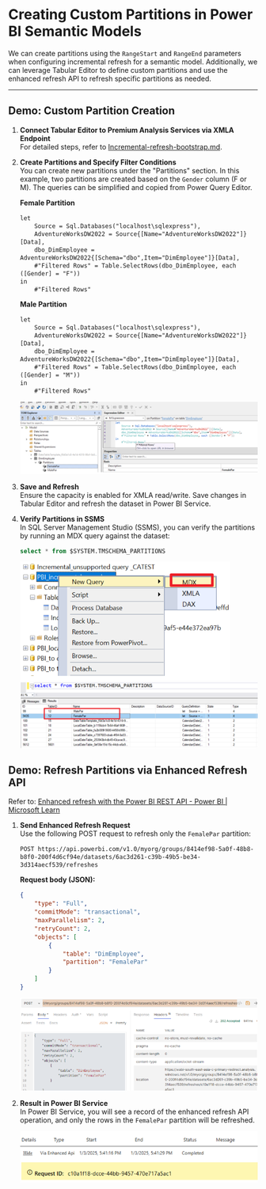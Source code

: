 # Creating Custom Partitions in Power BI Semantic Models

We can create partitions using the `RangeStart` and `RangeEnd` parameters when configuring incremental refresh for a semantic model. Additionally, we can leverage Tabular Editor to define custom partitions and use the enhanced refresh API to refresh specific partitions as needed.

---

## Demo: Custom Partition Creation

1. **Connect Tabular Editor to Premium Analysis Services via XMLA Endpoint**  
   For detailed steps, refer to [Incremental-refresh-bootstrap.md](Incremental-refresh-bootstrap.md).

2. **Create Partitions and Specify Filter Conditions**  
   You can create new partitions under the "Partitions" section. In this example, two partitions are created based on the `Gender` column (F or M). The queries can be simplified and copied from Power Query Editor.

   **Female Partition**
   ```powerquery
   let
       Source = Sql.Databases("localhost\sqlexpress"),
       AdventureWorksDW2022 = Source{[Name="AdventureWorksDW2022"]}[Data],
       dbo_DimEmployee = AdventureWorksDW2022{[Schema="dbo",Item="DimEmployee"]}[Data],
       #"Filtered Rows" = Table.SelectRows(dbo_DimEmployee, each ([Gender] = "F"))
   in
       #"Filtered Rows"
   ```

   **Male Partition**
   ```powerquery
   let
       Source = Sql.Databases("localhost\sqlexpress"),
       AdventureWorksDW2022 = Source{[Name="AdventureWorksDW2022"]}[Data],
       dbo_DimEmployee = AdventureWorksDW2022{[Schema="dbo",Item="DimEmployee"]}[Data],
       #"Filtered Rows" = Table.SelectRows(dbo_DimEmployee, each ([Gender] = "M"))
   in
       #"Filtered Rows"
   ```

   ![Tabular Editor partition configuration](../Image/Image109.png)

3. **Save and Refresh**  
   Ensure the capacity is enabled for XMLA read/write. Save changes in Tabular Editor and refresh the dataset in Power BI Service.

4. **Verify Partitions in SSMS**  
   In SQL Server Management Studio (SSMS), you can verify the partitions by running an MDX query against the dataset:

   ```sql
   select * from $SYSTEM.TMSCHEMA_PARTITIONS
   ```

   ![SSMS partitions view](../Image/Image110.png)
   ![SSMS partitions view](../Image/Image111.png)


## Demo: Refresh Partitions via Enhanced Refresh API

Refer to: [Enhanced refresh with the Power BI REST API - Power BI | Microsoft Learn](https://learn.microsoft.com/en-us/power-bi/connect-data/asynchronous-refresh)

1. **Send Enhanced Refresh Request**  
   Use the following POST request to refresh only the `FemalePar` partition:

   ```
   POST https://api.powerbi.com/v1.0/myorg/groups/8414ef98-5a0f-48b8-b8f0-200f4d6cf94e/datasets/6ac3d261-c39b-49b5-be34-3d314aecf539/refreshes
   ```

   **Request body (JSON):**
   ```json
   {
       "type": "Full",
       "commitMode": "transactional",
       "maxParallelism": 2,
       "retryCount": 2,
       "objects": [
           {
               "table": "DimEmployee",
               "partition": "FemalePar"
           }
       ]
   }
   ```

   ![Enhanced refresh API request](../Image/Image112.png)

2. **Result in Power BI Service**  
   In Power BI Service, you will see a record of the enhanced refresh API operation, and only the rows in the `FemalePar` partition will be refreshed.

   ![Enhanced refresh result in Power BI Service](../Image/Image113.png)
